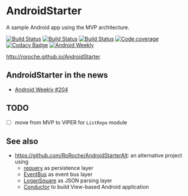 # AndroidStarter
A sample Android app using the MVP architecture.

[![Build Status](https://travis-ci.org/RoRoche/AndroidStarter.svg?branch=master)](https://travis-ci.org/RoRoche/AndroidStarter)
[![Build Status](https://circleci.com/gh/RoRoche/AndroidStarter.svg?style=shield&circle-token=e1392aa8f9f0e28e84fcbe56e7799aa0dad35142)](https://circleci.com/gh/RoRoche/AndroidStarter)
[![Build Status](https://www.bitrise.io/app/4bb734986df5e64f.svg?token=Qhm_4tcy5Zg8fO6YbsKGHQ&branch=master)](https://www.bitrise.io/app/4bb734986df5e64f)
[![Code coverage](https://codecov.io/github/RoRoche/AndroidStarter/coverage.svg?branch=master)](https://codecov.io/gh/RoRoche/AndroidStarter)
[![Codacy Badge](https://api.codacy.com/project/badge/Grade/a21bb4740cba4ce1b166d3a7c3578c0e)](https://www.codacy.com/app/romain-rochegude_2/AndroidStarter?utm_source=github.com&amp;utm_medium=referral&amp;utm_content=RoRoche/AndroidStarter&amp;utm_campaign=Badge_Grade)
[![Android Weekly](https://img.shields.io/badge/Android%20Weekly-%23204-green.svg)](http://androidweekly.net/issues/issue-204)

<http://roroche.github.io/AndroidStarter>

## AndroidStarter in the news

* [Android Weekly #204](http://androidweekly.net/issues/issue-204)

## TODO

- [ ] move from MVP to VIPER for `ListRepo` module

## See also

* <https://github.com/RoRoche/AndroidStarterAlt>: an alternative project using 
  * [requery](https://github.com/requery/requery/) as persistence layer
  * [EventBus](https://github.com/greenrobot/EventBus) as event bus layer
  * [LoganSquare](https://github.com/bluelinelabs/LoganSquare) as JSON parsing layer
  * [Conductor](https://github.com/bluelinelabs/Conductor) to build View-based Android application
